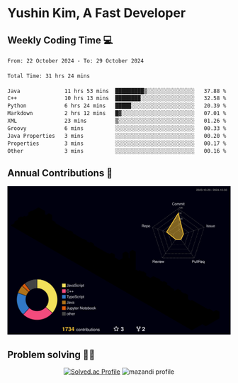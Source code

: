 # Yushin Kim, A Fast Developer

## Weekly Coding Time 💻

<!--START_SECTION:waka-->

```txt
From: 22 October 2024 - To: 29 October 2024

Total Time: 31 hrs 24 mins

Java              11 hrs 53 mins  █████████▒░░░░░░░░░░░░░░░   37.88 %
C++               10 hrs 13 mins  ████████░░░░░░░░░░░░░░░░░   32.58 %
Python            6 hrs 24 mins   █████░░░░░░░░░░░░░░░░░░░░   20.39 %
Markdown          2 hrs 12 mins   █▓░░░░░░░░░░░░░░░░░░░░░░░   07.01 %
XML               23 mins         ▒░░░░░░░░░░░░░░░░░░░░░░░░   01.26 %
Groovy            6 mins          ░░░░░░░░░░░░░░░░░░░░░░░░░   00.33 %
Java Properties   3 mins          ░░░░░░░░░░░░░░░░░░░░░░░░░   00.20 %
Properties        3 mins          ░░░░░░░░░░░░░░░░░░░░░░░░░   00.17 %
Other             3 mins          ░░░░░░░░░░░░░░░░░░░░░░░░░   00.16 %
```

<!--END_SECTION:waka-->

## Annual Contributions 🏃

![](./profile-3d-contrib/profile-night-rainbow.svg)

## Problem solving 👨‍💻

<div align="center">

[![Solved.ac Profile](http://mazassumnida.wtf/api/v2/generate_badge?boj=kys010306)](https://solved.ac/kys010306)
![mazandi profile](http://mazandi.herokuapp.com/api?handle=kys010306&theme=dark)

</div>
